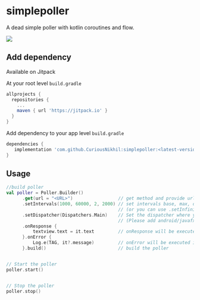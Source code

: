# simplepoller
A dead simple poller with kotlin coroutines and flow.

[![](https://jitpack.io/v/CuriousNikhil/simplepoller.svg)](https://jitpack.io/#CuriousNikhil/simplepoller)

## Add dependency

Available on Jitpack

At your root level `build.gradle`

```groovy
allprojects {
  repositories {
    ...
    maven { url 'https://jitpack.io' }
  }
}
```

Add dependency to your app level `build.gradle`

```groovy
dependencies {
   implementation 'com.github.CuriousNikhil:simplepoller:<latest-version-on-tag-above>'
}
```


## Usage
```kotlin
//build poller
val poller = Poller.Builder()
      .get(url = "<URL>")                 // get method and provide url
      .setIntervals(1000, 60000, 2, 2000) // set intervals base, max, delayfactor and delay 
                                          // (or you can use .setInfinitePoll(true) to poll infinitely with provided `delay` value)
      .setDispatcher(Dispatchers.Main)    // Set the dispatcher where you want your result of polling 
                                          // (Please add android/javafx/swing coroutines dependency before if you want to set the Main dispatcher)
      .onResponse {
          textview.text = it.text         // onResponse will be executed on each response received while polling
      }.onError {                        
          Log.e(TAG, it?.message)         // onError will be executed in case of any error
      }.build()                           // build the poller


// Start the poller
poller.start()


// Stop the poller
poller.stop()
```
